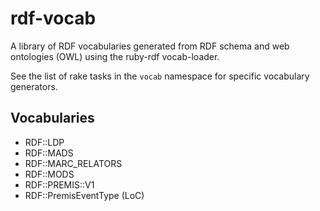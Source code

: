 rdf-vocab
=========

A library of RDF vocabularies generated from RDF schema and web ontologies (OWL) using the ruby-rdf vocab-loader.

See the list of rake tasks in the `vocab` namespace for specific vocabulary generators.

## Vocabularies

- RDF::LDP
- RDF::MADS
- RDF::MARC_RELATORS
- RDF::MODS
- RDF::PREMIS::V1
- RDF::PremisEventType (LoC)
